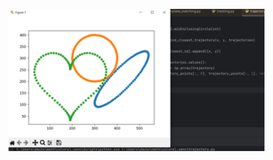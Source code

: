 ![Screenshot](https://github.com/Mishanya666/Datsko_cv/blob/main/trajectory/2024-12-13_17-10-53.png)

